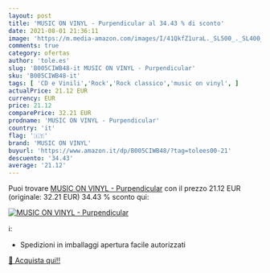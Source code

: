 ```yaml
---
layout: post
title: 'MUSIC ON VINYL - Purpendicular al 34.43 % di sconto'
date: 2021-08-01 21:36:11
image: 'https://m.media-amazon.com/images/I/41QkfZ1uraL._SL500_._SL400_.jpg'
comments: true
category: ofertas
author: 'tole.es'
slug: 'B005CIWB48-it MUSIC ON VINYL - Purpendicular'
sku: 'B005CIWB48-it'
tags: [ 'CD e Vinili','Rock','Rock classico','music on vinyl', ]
actualPrice: 21.12 EUR
currency: EUR
price: 21.12
comparePrice: 32.21 EUR
prodname: 'MUSIC ON VINYL - Purpendicular'
country: 'it'
flag: '🇮🇹'
brand: 'MUSIC ON VINYL'
buyurl: 'https://www.amazon.it/dp/B005CIWB48/?tag=tolees00-21'
descuento: '34.43'
average: '21.12'
---
```


Puoi trovare [MUSIC ON VINYL - Purpendicular](https://www.amazon.it/dp/B005CIWB48/?tag=tolees00-21) con il prezzo 21.12 EUR (originale: 32.21 EUR) 34.43 % sconto qui:

[![MUSIC ON VINYL - Purpendicular](https://m.media-amazon.com/images/I/41QkfZ1uraL._SL500_._SL400_.jpg)](https://www.amazon.it/dp/B005CIWB48/?tag=tolees00-21)

ℹ️:

- Spedizioni in imballaggi apertura facile autorizzati

[🛒 Acquista qui!!](https://www.amazon.it/dp/B005CIWB48/?tag=tolees00-21)
